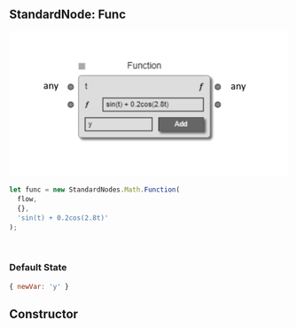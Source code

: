 ## StandardNode: Func

<img class="zoomable" alt="Func standard node" src="/images/standard-nodes/math/func.png" />

<Hierarchy :extend="{name: 'Node', link: '../../api/classes/node.html'}" />
<br/>

```js
let func = new StandardNodes.Math.Function(
  flow,
  {},
  'sin(t) + 0.2cos(2.8t)'
);
```

<br/>

### Default State

```js
{ newVar: 'y' }
```

## Constructor

<Method type="method">
  <template v-slot:signature>
    new Func(<strong>flow: </strong><em><Ref to="../../api/classes/flow">Flow</Ref></em>,
    <strong>options?: </strong><em><Ref to="../../api/interfaces/node-creator-options">NodeCreatorOptions</Ref></em>,
    <strong>expression?: </strong><em>string</em>):
    <em><Ref to="#standardnode-func">Func</Ref></em>
  </template>
  <template v-slot:params>
    <Param name="flow">
      <em><Ref to="../../api/classes/flow">Flow</Ref></em>
    </Param>
    <Param name="options?">
      <em><Ref to="../../api/interfaces/node-creator-options">NodeCreatorOptions</Ref></em>
      <template v-slot:default-value>
        <em>{}</em>
      </template>
    </Param>
    <Param name="expression?">
      <em>string</em>
    </Param>
  </template>
</Method>
